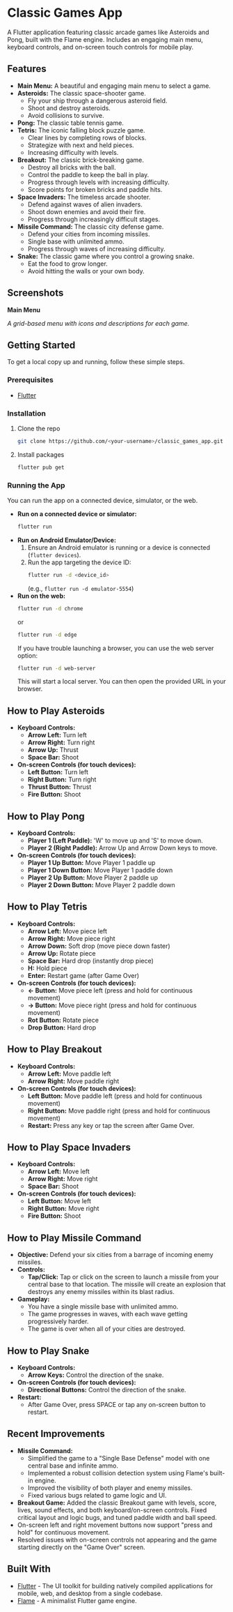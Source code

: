 # Classic Games App

A Flutter application featuring classic arcade games like Asteroids and Pong, built with the Flame engine. Includes an engaging main menu, keyboard controls, and on-screen touch controls for mobile play.

## Features

*   **Main Menu:** A beautiful and engaging main menu to select a game.
*   **Asteroids:** The classic space-shooter game.
    *   Fly your ship through a dangerous asteroid field.
    *   Shoot and destroy asteroids.
    *   Avoid collisions to survive.
*   **Pong:** The classic table tennis game.
*   **Tetris:** The iconic falling block puzzle game.
    *   Clear lines by completing rows of blocks.
    *   Strategize with next and held pieces.
    *   Increasing difficulty with levels.
*   **Breakout:** The classic brick-breaking game.
    *   Destroy all bricks with the ball.
    *   Control the paddle to keep the ball in play.
    *   Progress through levels with increasing difficulty.
    *   Score points for broken bricks and paddle hits.
*   **Space Invaders:** The timeless arcade shooter.
    *   Defend against waves of alien invaders.
    *   Shoot down enemies and avoid their fire.
    *   Progress through increasingly difficult stages.
*   **Missile Command:** The classic city defense game.
    *   Defend your cities from incoming missiles.
    *   Single base with unlimited ammo.
    *   Progress through waves of increasing difficulty.
*   **Snake:** The classic game where you control a growing snake.
    *   Eat the food to grow longer.
    *   Avoid hitting the walls or your own body.

## Screenshots

**Main Menu**

*A grid-based menu with icons and descriptions for each game.*

## Getting Started

To get a local copy up and running, follow these simple steps.

### Prerequisites

*   [Flutter](https://flutter.dev/docs/get-started/install)

### Installation

1.  Clone the repo
    ```sh
    git clone https://github.com/<your-username>/classic_games_app.git
    ```
2.  Install packages
    ```sh
    flutter pub get
    ```

### Running the App

You can run the app on a connected device, simulator, or the web.

*   **Run on a connected device or simulator:**
    ```sh
    flutter run
    ```
*   **Run on Android Emulator/Device:**
    1.  Ensure an Android emulator is running or a device is connected (`flutter devices`).
    2.  Run the app targeting the device ID:
        ```sh
        flutter run -d <device_id>
        ```
        (e.g., `flutter run -d emulator-5554`)
*   **Run on the web:**
    ```sh
    flutter run -d chrome
    ```
    or
    ```sh
    flutter run -d edge
    ```
    If you have trouble launching a browser, you can use the web server option:
    ```sh
    flutter run -d web-server
    ```
    This will start a local server. You can then open the provided URL in your browser.

## How to Play Asteroids

*   **Keyboard Controls:**
    *   **Arrow Left:** Turn left
    *   **Arrow Right:** Turn right
    *   **Arrow Up:** Thrust
    *   **Space Bar:** Shoot
*   **On-screen Controls (for touch devices):**
    *   **Left Button:** Turn left
    *   **Right Button:** Turn right
    *   **Thrust Button:** Thrust
    *   **Fire Button:** Shoot

## How to Play Pong

*   **Keyboard Controls:**
    *   **Player 1 (Left Paddle):** 'W' to move up and 'S' to move down.
    *   **Player 2 (Right Paddle):** Arrow Up and Arrow Down keys to move.
*   **On-screen Controls (for touch devices):**
    *   **Player 1 Up Button:** Move Player 1 paddle up
    *   **Player 1 Down Button:** Move Player 1 paddle down
    *   **Player 2 Up Button:** Move Player 2 paddle up
    *   **Player 2 Down Button:** Move Player 2 paddle down

## How to Play Tetris

*   **Keyboard Controls:**
    *   **Arrow Left:** Move piece left
    *   **Arrow Right:** Move piece right
    *   **Arrow Down:** Soft drop (move piece down faster)
    *   **Arrow Up:** Rotate piece
    *   **Space Bar:** Hard drop (instantly drop piece)
    *   **H:** Hold piece
    *   **Enter:** Restart game (after Game Over)
*   **On-screen Controls (for touch devices):**
    *   **<- Button:** Move piece left (press and hold for continuous movement)
    *   **-> Button:** Move piece right (press and hold for continuous movement)
    *   **Rot Button:** Rotate piece
    *   **Drop Button:** Hard drop

## How to Play Breakout

*   **Keyboard Controls:**
    *   **Arrow Left:** Move paddle left
    *   **Arrow Right:** Move paddle right
*   **On-screen Controls (for touch devices):**
    *   **Left Button:** Move paddle left (press and hold for continuous movement)
    *   **Right Button:** Move paddle right (press and hold for continuous movement)
    *   **Restart:** Press any key or tap the screen after Game Over.

## How to Play Space Invaders

*   **Keyboard Controls:**
    *   **Arrow Left:** Move left
    *   **Arrow Right:** Move right
    *   **Space Bar:** Shoot
*   **On-screen Controls (for touch devices):**
    *   **Left Button:** Move left
    *   **Right Button:** Move right
    *   **Fire Button:** Shoot

## How to Play Missile Command

*   **Objective:** Defend your six cities from a barrage of incoming enemy missiles.
*   **Controls:**
    *   **Tap/Click:** Tap or click on the screen to launch a missile from your central base to that location. The missile will create an explosion that destroys any enemy missiles within its blast radius.
*   **Gameplay:**
    *   You have a single missile base with unlimited ammo.
    *   The game progresses in waves, with each wave getting progressively harder.
    *   The game is over when all of your cities are destroyed.

## How to Play Snake

*   **Keyboard Controls:**
    *   **Arrow Keys:** Control the direction of the snake.
*   **On-screen Controls (for touch devices):**
    *   **Directional Buttons:** Control the direction of the snake.
*   **Restart:**
    *   After Game Over, press SPACE or tap any on-screen button to restart.

## Recent Improvements

*   **Missile Command:**
    *   Simplified the game to a "Single Base Defense" model with one central base and infinite ammo.
    *   Implemented a robust collision detection system using Flame's built-in engine.
    *   Improved the visibility of both player and enemy missiles.
    *   Fixed various bugs related to game logic and UI.
*   **Breakout Game:** Added the classic Breakout game with levels, score, lives, sound effects, and both keyboard/on-screen controls. Fixed critical layout and logic bugs, and tuned paddle width and ball speed.
*   On-screen left and right movement buttons now support "press and hold" for continuous movement.
*   Resolved issues with on-screen controls not appearing and the game starting directly on the "Game Over" screen.

## Built With

*   [Flutter](https://flutter.dev/) - The UI toolkit for building natively compiled applications for mobile, web, and desktop from a single codebase.
*   [Flame](https://flame-engine.org/) - A minimalist Flutter game engine.
